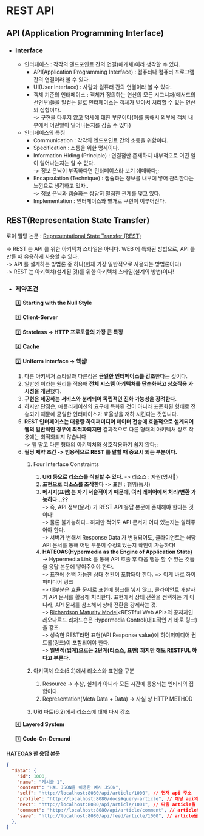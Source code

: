 # REST API

## API (Application Programming Interface)

* ### Interface
  * 인터페이스 : 각각의 엔드포인트 간의 연결(매개체)이라 생각할 수 있다.
    * API(Application Programming Interface) : 컴퓨터나 컴퓨터 프로그램 간의 연결이라 볼 수 있다.
    * UI(User Interface) : 사람과 컴퓨터 간의 연결이라 볼 수 있다.
    * 객체 기준의 인터페이스 : 객체가 정의하는 연산의 모든 시그니처(메서드의 선언부)들을 일컫는 말로 인터페이스는 객체가 받아서 처리할 수 있는 연산의 집합이다.\
      \-> 구현을 다루지 않고 명세에 대한 부분이다(이를 통해서 외부에 객체 내부에서 어떤일이 일어나는지를 감출 수 있다)
  * 인터페이스의 특징&#x20;
    * Communication : 각각의 엔드포인트 간의 소통을 위함이다.
    * Specification : 소통을 위한 명세이다.
    * Information Hiding (Principle) : 연결점만 존재하지 내부적으로 어떤 일이 일어나는지는 알 수 없다.\
      \-> 정보 은닉이 부족하다면 인터페이스라 보기 애매하다;;
    * Encapsulation (Technique) : 캡슐화는 정보를 내부에 넣어 관리한다는 느낌으로 생각하고 있자.. \
      \-> 정보 은닉과 캡슐화는 상당히 밀접한 관계를 맺고 있다.
    * Implementation : 인터페이스와 별개로 구현이 이루어진다.

## REST(Representation State Transfer)

로이 필딩 논문 : [Representational State Transfer (REST)](https://www.ics.uci.edu/\~fielding/pubs/dissertation/rest\_arch\_style.htm)

\-> REST 는 API 를 위한 아키텍처 스타일은 아니다. WEB 에 특화된 방법으로, API 를 만들 때 유용하게 사용할 수 있다.\
\-> API 를 설계하는 방법론 중 하나(현재 가장 일반적으로 사용되는 방법론이다)\
\-> REST 는 아키텍처(설계된 것)를 위한 아키텍처 스타일(설계의 방법)이다!

*   ### &#x20;제약조건&#x20;

    1️⃣ **Starting with the Null Style**&#x20;

    2️⃣ **Client-Server**

    3️⃣ **Stateless -> HTTP 프로토콜의 가장 큰 특징**

    4️⃣ **Cache**

    5️⃣ **Uniform Interface → 핵심!**

    1. 다른 아키텍처 스타일과 다른점은 **균일한 인터페이스를 강조**한다는 것이다.
    2. 일반성 이라는 원리를 적용해 **전체 시스템 아키텍처를 단순화하고 상호작용 가시성을 개선**했다.
    3. **구현은 제공하는 서비스와 분리되어 독립적인 진화 가능성을 장려한다.**
    4. 하지만 단점은, 애플리케이션의 요구에 특화된 것이 아니라 표준화된 형태로 전송되기 때문에 균일한 인터페이스가 효율성을 저하 시킨다는 것입니다.
    5. **REST 인터페이스는 대용량 하이퍼미디어 데이터 전송에 효율적으로 설계되어 웹의 일반적인 경우에 최적화되지만** 결과적으로 다른 형태의 아키텍처 상호 작용에는 최적화되지 않습니다 \
       \-> 웹 말고 다른  형태의 아키텍처와 상호작용하기 쉽지 않다;;
    6. **필딩 제약 조건 -> 범용적으로 REST 를 말할 때 중요시 되는 부분이다.**
       1.  Four Interface Constraints

           1. **URI 등으로 리소스를 식별할 수 있다.** -> 리소스 : 자원(명사)
           2. **표현으로 리소스를 조작한다** -> 표현 : 행위(동사)
           3. **메시지(표현)는 자기 서술적이기 때문에, 여러 레이어에서 처리/변환 가능하다...??**\
              \-> 즉, API 정보(문서) 가 REST API 응답 본문에 존재해야 한다는 것이다!\
              \-> 물론 불가능하다.. 하지만 적어도 API 문서가 어디 있는지는 알려주어야 한다.\
              \-> 서버가 변해서 Response Data 가 변경되어도, 클라이언트는 해당 API 문서를 통해 어떤 부분이 수정되었는지 확인이 가능하다!
           4. **HATEOAS(Hypermedia as the Engine of Application State)**\
              \-> Hypermedia Link 를 통해 API 호출 후 다음 행동 할 수 있는 것들을 응답 본문에 넣어주어야 한다.\
              \-> 표현에 선택 가능한 상태 전환이 포함돼야 한다. => 이게 바로 하이퍼미디어 링크\
              \-> 대부분은 효율 문제로 표현에 링크를 넣지 않고, 클라이언트 개발자가 API 문서를 활용해 처리한다. 표현에서 상태 전환을 선택하는 게 아니라, API 문서를 참조해서 상태 전환을 강제하는 것.\
              \-> [Richardson Maturity Model](https://martinfowler.com/articles/richardsonMaturityModel.html)\<RESTful Web API>의 공저자인 레오나르드 리처드슨은 Hypermedia Control(대표적인 게 바로 링크)을 강조.\
              \-> 성숙한 REST라면 표현(API Response value)에 하이퍼미디어 컨트롤(링크)이 포함되어야 한다.\
              \-> **일반적(업계)으로는 2단계(리소스, 표현) 까지만 해도 RESTFUL 하다고 부른다.**


       2. 아키텍처 요소(5.2)에서 리소스와 표현을 구분
          1. Resource -> 추상, 실체가 아니라 모든 시간에 통용되는 엔티티의 집합이다.
          2. Representation(Meta Data + Data) -> 사실 상 HTTP METHOD
       3. URI 파트(6.2)에서 리소스에 대해 다시 강조

    6️⃣ **Layered System**

    7️⃣ **Code-On-Demand**

**HATEOAS 한 응답 본문**

```json
{
  "data": {
    "id": 1000,
    "name": "게시글 1",
    "content": "HAL JSON을 이용한 예시 JSON",
    "self": "http://localhost:8080/api/article/1000", // 현재 api 주소
    "profile": "http://localhost:8080/docs#query-article", // 해당 api의 문서
    "next": "http://localhost:8080/api/article/1001", // 다음 article을 조회하는 URI
    "comment": "http://localhost:8080/api/article/comment", // article의 댓글 달기
    "save": "http://localhost:8080/api/feed/article/1000", // article을 내 피드로 저장
  },
}
```
